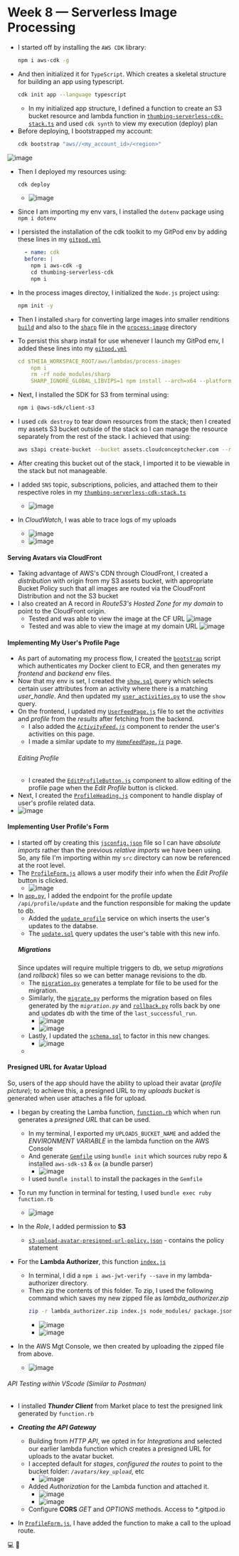 # Week 8 — Serverless Image Processing

- I started off by installing the `AWS CDK` library:
  ```sh
  npm i aws-cdk -g
  ```
- And then initialized it for `TypeScript`. Which creates a skeletal structure for building an app using typescript.
  ```sh
  cdk init app --language typescript
  ```
  - In my initialized app structure, I defined a function to create an S3 bucket resource and lambda function in [`thumbing-serverless-cdk-stack.ts`](https://github.com/erdookuhwa/aws-bootcamp-cruddur-2023/blob/main/thumbing-serverless-cdk/lib/thumbing-serverless-cdk-stack.ts) and used `cdk synth` to view my execution (deploy) plan
- Before deploying, I bootstrapped my account:
  ```sh
  cdk bootstrap "aws//<my_account_id>/<region>"
  ```
 ![image](https://github.com/erdookuhwa/aws-bootcamp-cruddur-2023/blob/main/_docs/assets/Week8_CDKBootstrap.png)
- Then I deployed my resources using:
  ```sh
  cdk deploy
  ```
  - ![image](https://github.com/erdookuhwa/aws-bootcamp-cruddur-2023/blob/main/_docs/assets/Week8_cdkDeploy.png)
- Since I am importing my env vars, I installed the `dotenv` package using `npm i dotenv`

- I persisted the installation of the cdk toolkit to my GitPod env by adding these lines in my [`gitpod.yml`](https://github.com/erdookuhwa/aws-bootcamp-cruddur-2023/blob/main/.gitpod.yml)
  ```yml
    - name: cdk
    before: |
      npm i aws-cdk -g
      cd thumbing-serverless-cdk
      npm i
  ```
  
- In the process images directoy, I initialized the `Node.js` project using:
  ```sh
  npm init -y
  ``` 
- Then I installed `sharp` for converting large images into smaller renditions [`build`](https://github.com/erdookuhwa/aws-bootcamp-cruddur-2023/blob/main/bin/avatar/build) and also to the [`sharp`](https://github.com/erdookuhwa/aws-bootcamp-cruddur-2023/blob/89a803ecc55517c00a09d6c247c5eb5a53784101/bin/avatar/sharp) file in the [`process-image`](https://github.com/erdookuhwa/aws-bootcamp-cruddur-2023/tree/89a803ecc55517c00a09d6c247c5eb5a53784101/aws/lambdas/process-images) directory
- To persist this sharp install for use whenever I launch my GitPod env, I added these lines into my [`gitpod.yml`](https://github.com/erdookuhwa/aws-bootcamp-cruddur-2023/blob/89a803ecc55517c00a09d6c247c5eb5a53784101/.gitpod.yml)
  ```yml
  cd $THEIA_WORKSPACE_ROOT/aws/lambdas/process-images
      npm i
      rm -rf node_modules/sharp
      SHARP_IGNORE_GLOBAL_LIBVIPS=1 npm install --arch=x64 --platform=linux --libc=glibc sharp
  ```
- Next, I installed the SDK for S3 from terminal using:
  ```sh
  npm i @aws-sdk/client-s3
  ```

- I used `cdk destroy` to tear down resources from the stack; then I created my assets S3 bucket outside of the stack so I can manage the resource separately from the rest of the stack. I achieved that using:
  ```sh
  aws s3api create-bucket --bucket assets.cloudconceptchecker.com --region us-east-1
  ```
- After creating this bucket out of the stack, I imported it to be viewable in the stack but not manageable.
- I added `SNS` topic, subscriptions, policies, and attached them to their respective roles in my [`thumbing-serverless-cdk-stack.ts`](https://github.com/erdookuhwa/aws-bootcamp-cruddur-2023/blob/89a803ecc55517c00a09d6c247c5eb5a53784101/thumbing-serverless-cdk/lib/thumbing-serverless-cdk-stack.ts) 
  - ![image](https://github.com/erdookuhwa/aws-bootcamp-cruddur-2023/blob/main/_docs/assets/Week8_S3EventNotifications.png)
- In _CloudWatch_, I was able to trace logs of my uploads
  - ![image](https://github.com/erdookuhwa/aws-bootcamp-cruddur-2023/blob/main/_docs/assets/Week8_uploadImgScript.png)
  - ![image](https://github.com/erdookuhwa/aws-bootcamp-cruddur-2023/blob/main/_docs/assets/Week8_cloudWatchLogs.png)

#### Serving Avatars via CloudFront
- Taking advantage of AWS's CDN through CloudFront, I created a _distribution_ with origin from my S3 assets bucket, with appropriate Bucket Policy such that all images are routed via the CloudFront Distribution and not the S3 bucket
- I also created an A record in _Route53's Hosted Zone for my domain_ to point to the CloudFront origin.
  - Tested and was able to view the image at the CF URL
    ![image](https://github.com/erdookuhwa/aws-bootcamp-cruddur-2023/blob/main/_docs/assets/Week8_domainImgURL.png)
  - Tested and was able to view the image at my domain URL
    ![image](https://github.com/erdookuhwa/aws-bootcamp-cruddur-2023/blob/main/_docs/assets/Week8_cloudFrontImgURL.png)


#### Implementing My User's Profile Page
- As part of automating my process flow, I created the [`bootstrap`](https://github.com/erdookuhwa/aws-bootcamp-cruddur-2023/blob/main/bin/bootstrap) script which authenticates my Docker client to ECR, and then generates my _frontend_ and _backend_ env files.
- Now that my env is set, I created the [`show.sql`](https://github.com/erdookuhwa/aws-bootcamp-cruddur-2023/blob/main/backend-flask/db/sql/users/show.sql) query which selects certain user attributes from an activity where there is a matching _user_handle_. And then updated my [`user_activities.py`](https://github.com/erdookuhwa/aws-bootcamp-cruddur-2023/blob/main/backend-flask/services/user_activities.py) to use the `show` query.
- On the frontend, I updated my [`UserFeedPage.js`](https://github.com/erdookuhwa/aws-bootcamp-cruddur-2023/blob/main/frontend-react-js/src/pages/UserFeedPage.js) file to set the _activities_ and _profile_ from the _results_ after fetching from the backend.
  - I also added the _[`ActivityFeed.js`](https://github.com/erdookuhwa/aws-bootcamp-cruddur-2023/blob/main/frontend-react-js/src/components/ActivityFeed.js)_ component to render the user's activities on this page.
  - I made a similar update to my _[`HomeFeedPage.js`](https://github.com/erdookuhwa/aws-bootcamp-cruddur-2023/blob/main/frontend-react-js/src/pages/HomeFeedPage.js)_ page.
  ###### Editing Profile
  - I created the [`EditProfileButton.js`](https://github.com/erdookuhwa/aws-bootcamp-cruddur-2023/blob/main/frontend-react-js/src/components/EditProfileButton.js) component to allow editing of the profile page when the _Edit Profile_ button is clicked.
- Next, I created the [`ProfileHeading.js`](https://github.com/erdookuhwa/aws-bootcamp-cruddur-2023/blob/main/frontend-react-js/src/components/ProfileHeading.js) component to handle display of user's profile related data.
- ![image](https://github.com/erdookuhwa/aws-bootcamp-cruddur-2023/blob/main/_docs/assets/Week8_profile.png)

#### Implementing User Profile's Form
- I started off by creating this [`jsconfig.json`](https://github.com/erdookuhwa/aws-bootcamp-cruddur-2023/blob/main/frontend-react-js/jsconfig.json) file so I can have _absolute imports_ rather than the previous _relative imports_ we have been using. So, any file I'm importing within my `src` directory can now be referenced at the root level.
- The [`ProfileForm.js`](https://github.com/erdookuhwa/aws-bootcamp-cruddur-2023/blob/main/frontend-react-js/src/components/ProfileForm.js) allows a user modify their info when the _Edit Profile_ button is clicked.
  - ![image](https://github.com/erdookuhwa/aws-bootcamp-cruddur-2023/blob/main/_docs/assets/Week8_profileForm.png)
- In [`app.py`](https://github.com/erdookuhwa/aws-bootcamp-cruddur-2023/blob/main/backend-flask/app.py), I added the endpoint for the profile update `/api/profile/update` and the function responsible for making the update to db.
  - Added the [`update_profile`](https://github.com/erdookuhwa/aws-bootcamp-cruddur-2023/blob/main/backend-flask/services/update_profile.py) service on which inserts the user's updates to the databse.
  - The [`update.sql`](https://github.com/erdookuhwa/aws-bootcamp-cruddur-2023/blob/main/backend-flask/db/sql/users/update.sql) query updates the user's table with this new info. 
  ##### Migrations
  Since updates will require multiple triggers to db, we setup _migrations_ (and _rollback_) files so we can better manage revisions to the db.
  - The [`migration.py`](https://github.com/erdookuhwa/aws-bootcamp-cruddur-2023/blob/main/bin/generate/migration) generates a template for file to be used for the migration.
  - Similarly, the [`migrate.py`](https://github.com/erdookuhwa/aws-bootcamp-cruddur-2023/blob/main/bin/db/migrate) performs the migration based on files generated by the _`migration.py`_ and [`rollback.py`](https://github.com/erdookuhwa/aws-bootcamp-cruddur-2023/blob/main/bin/db/rollback) rolls back by one and updates db with the time of the `last_successful_run`.
    - ![image](https://github.com/erdookuhwa/aws-bootcamp-cruddur-2023/blob/1c41b05e48db9ac004d5efa853e96c488d78e425/_docs/assets/Week8_migrate.png)
    - ![image](https://github.com/erdookuhwa/aws-bootcamp-cruddur-2023/blob/1c41b05e48db9ac004d5efa853e96c488d78e425/_docs/assets/Week8_rollback.png)
  - Lastly, I updated the [`schema.sql`](https://github.com/erdookuhwa/aws-bootcamp-cruddur-2023/blob/main/backend-flask/db/schema.sql) to factor in this new changes.
    - ![image](https://github.com/erdookuhwa/aws-bootcamp-cruddur-2023/blob/1c41b05e48db9ac004d5efa853e96c488d78e425/_docs/assets/Week8_schema_info_table.png)
  - 

#### Presigned URL for Avatar Upload
So, users of the app should have the ability to upload their avatar (_profile picture_); to achieve this, a presigned URL to my _uploads bucket_ is generated when user attaches a file for upload.
- I began by creating the Lamba function, [`function.rb`](https://github.com/erdookuhwa/aws-bootcamp-cruddur-2023/blob/ae4a0157355f23c9ddc1670a0c4f9a6d8d6157ea/aws/lambdas/cruddur-upload-avatar/function.rb) which when run generates a _presigned URL_ that can be used.
  - In my terminal, I exported my `UPLOADS_BUCKET_NAME` and added the _ENVIRONMENT VARIABLE_ in the lambda function on the AWS Console
  - And generate [`Gemfile`](https://github.com/erdookuhwa/aws-bootcamp-cruddur-2023/blob/ae4a0157355f23c9ddc1670a0c4f9a6d8d6157ea/aws/lambdas/cruddur-upload-avatar/Gemfile) using `bundle init` which sources ruby repo & installed `aws-sdk-s3` & `ox` (a bundle parser)
    - ![image](https://github.com/erdookuhwa/aws-bootcamp-cruddur-2023/blob/5050be2ca2afa79eb774c64ba2a6d3fa0e9086e0/_docs/assets/Week8_Gemfile_generate.png)
  - I used `bundle install` to install the packages in the `Gemfile`
- To run my function in terminal for testing, I used `bundle exec ruby function.rb`
  - ![image](https://github.com/erdookuhwa/aws-bootcamp-cruddur-2023/blob/5050be2ca2afa79eb774c64ba2a6d3fa0e9086e0/_docs/assets/Week8_generatedURL.png)
- In the _Role_, I added permission to **S3** 
  - [`s3-upload-avatar-presigned-url-policy.json`](https://github.com/erdookuhwa/aws-bootcamp-cruddur-2023/blob/ae4a0157355f23c9ddc1670a0c4f9a6d8d6157ea/aws/policies/s3-upload-avatar-presigned-url-policy.json) - contains the policy statement


- For the **Lambda Authorizer**, this function [`index.js`](https://github.com/erdookuhwa/aws-bootcamp-cruddur-2023/blob/ae4a0157355f23c9ddc1670a0c4f9a6d8d6157ea/aws/lambdas/lambda-authorizer/index.js) 
  - In terminal, I did a `npm i aws-jwt-verify --save` in my lambda-authorizer directory. 
  - Then zip the contents of this folder. To zip, I used the following command which saves my new zipped file as _lambda_authorizer.zip_ 
    ```sh
    zip -r lambda_authorizer.zip index.js node_modules/ package.json package-lock.json 
    ```
    - ![image](https://github.com/erdookuhwa/aws-bootcamp-cruddur-2023/blob/5050be2ca2afa79eb774c64ba2a6d3fa0e9086e0/_docs/assets/Week8_zipLambdaAuthorizer.png)
    - ![image](https://github.com/erdookuhwa/aws-bootcamp-cruddur-2023/blob/5050be2ca2afa79eb774c64ba2a6d3fa0e9086e0/_docs/assets/Week8_zippedLambda.png)
- In the AWS Mgt Console, we then created by uploading the zipped file from above.
  - ![image](https://github.com/erdookuhwa/aws-bootcamp-cruddur-2023/blob/5050be2ca2afa79eb774c64ba2a6d3fa0e9086e0/_docs/assets/Week8_uploadZipFiletoLambda.png)

###### API Testing within VScode (Similar to _Postman_)
- I installed **_Thunder Client_** from Market place to test the presigned link generated by `function.rb`


- **_Creating the API Gateway_**
  - Building from _HTTP API_, we opted in for _Integrations_ and selected our earlier lambda function which creates a presigned URL for uploads to the avatar bucket.
  - I accepted default for _stages_, _configured the routes_ to point to the bucket folder: _`/avatars/key_upload`_, etc
    - ![image](https://github.com/erdookuhwa/aws-bootcamp-cruddur-2023/blob/5050be2ca2afa79eb774c64ba2a6d3fa0e9086e0/_docs/assets/Week8_configureRoutes.png)
  - Added _Authorization_ for the Lambda function and attached it.
    - ![image](https://github.com/erdookuhwa/aws-bootcamp-cruddur-2023/blob/5050be2ca2afa79eb774c64ba2a6d3fa0e9086e0/_docs/assets/Week8_configureIntegrations.png)
    - ![image](https://github.com/erdookuhwa/aws-bootcamp-cruddur-2023/blob/5050be2ca2afa79eb774c64ba2a6d3fa0e9086e0/_docs/assets/Week8_attachAuthorizer.png)
  - Configure **CORS** _GET_ and _OPTIONS_ methods. Access to *.gitpod.io
- In [`ProfileForm.js`](https://github.com/erdookuhwa/aws-bootcamp-cruddur-2023/blob/ae4a0157355f23c9ddc1670a0c4f9a6d8d6157ea/frontend-react-js/src/components/ProfileForm.js), I have added the function to make a call to the upload route.














💻 🚧
